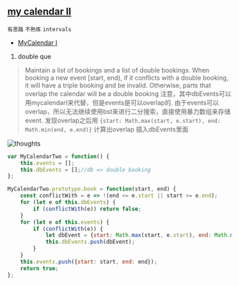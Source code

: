 ## [my calendar II](https://leetcode.com/problems/my-calendar-ii/description/)
`有思路` `不熟练` `intervals`

- [MyCalendar I](./bst.md#my-calendar-i)

1. double que
> Maintain a list of bookings and a list of double bookings. When booking a new event [start, end), if it conflicts with a double booking, it will have a triple booking and be invalid. Otherwise, parts that overlap the calendar will be a double booking
> 注意，其中dbEvents可以用mycalendarI来代替，但是events是可以overlap的.
> 由于events可以overlap，所以无法继续使用bst来进行二分搜索，直接使用暴力数组来存储event.
> 发现overlap之后用 `{start: Math.max(start, e.start), end: Math.min(end, e.end)}` 计算出overlap 插入dbEvents里面

![thoughts](http://zxi.mytechroad.com/blog/wp-content/uploads/2017/11/731-ep113-1.png)

```javascript
var MyCalendarTwo = function() {
    this.events = [];
    this.dbEvents = [];//db => double booking
};

MyCalendarTwo.prototype.book = function(start, end) {
    const conflictWith = e => !(end <= e.start || start >= e.end);
    for (let e of this.dbEvents) {
        if (conflictWith(e)) return false;
    }
    for (let e of this.events) {
        if (conflictWith(e)) {
            let dbEvent = {start: Math.max(start, e.start), end: Math.min(end, e.end)};
            this.dbEvents.push(dbEvent);
        }
    }
    this.events.push({start: start, end: end});
    return true;
};
```
